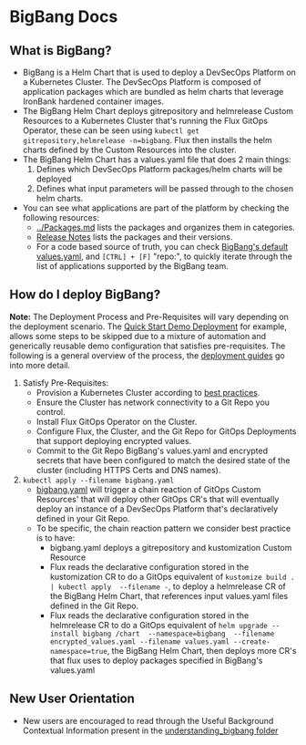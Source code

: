 # BigBang Docs

## What is BigBang?

* BigBang is a Helm Chart that is used to deploy a DevSecOps Platform on a Kubernetes Cluster. The DevSecOps Platform is composed of application packages which are bundled as helm charts that leverage IronBank hardened container images.
* The BigBang Helm Chart deploys gitrepository and helmrelease Custom Resources to a Kubernetes Cluster that's running the Flux GitOps Operator, these can be seen using `kubectl get gitrepository,helmrelease -n=bigbang`. Flux then installs the helm charts defined by the Custom Resources into the cluster.
* The BigBang Helm Chart has a values.yaml file that does 2 main things:
  1. Defines which DevSecOps Platform packages/helm charts will be deployed
  2. Defines what input parameters will be passed through to the chosen helm charts.
* You can see what applications are part of the platform by checking the following resources:
  * [../Packages.md](../Packages.md) lists the packages and organizes them in categories. 
  * [Release Notes](https://repo1.dso.mil/platform-one/big-bang/bigbang/-/releases) lists the packages and their versions.
  * For a code based source of truth, you can check [BigBang's default values.yaml](../chart/values.yaml), and `[CTRL] + [F]` "repo:", to quickly iterate through the list of applications supported by the BigBang team. 

## How do I deploy BigBang?

**Note:** The Deployment Process and Pre-Requisites will vary depending on the deployment scenario. The [Quick Start Demo Deployment](guides/deployment_scenarios/quickstart.md) for example, allows some steps to be skipped due to a mixture of automation and generically reusable demo configuration that satisfies pre-requisites.
The following is a general overview of the process, the [deployment guides](guides/deployment_scenarios) go into more detail.

1. Satisfy Pre-Requisites:
   * Provision a Kubernetes Cluster according to [best practices](guides/prerequisites/kubernetes_preconfiguration.md#best-practices).
   * Ensure the Cluster has network connectivity to a Git Repo you control.
   * Install Flux GitOps Operator on the Cluster.
   * Configure Flux, the Cluster, and the Git Repo for GitOps Deployments that support deploying encrypted values.
   * Commit to the Git Repo BigBang's values.yaml and encrypted secrets that have been configured to match the desired state of the cluster (including HTTPS Certs and DNS names).  
2. `kubectl apply --filename bigbang.yaml`
   * [bigbang.yaml](https://repo1.dso.mil/platform-one/big-bang/customers/template/-/blob/main/dev/bigbang.yaml) will trigger a chain reaction of GitOps Custom Resources' that will deploy other GitOps CR's that will eventually deploy an instance of a DevSecOps Platform that's declaratively defined in your Git Repo.
   * To be specific, the chain reaction pattern we consider best practice is to have:
     * bigbang.yaml deploys a gitrepository and kustomization Custom Resource
     * Flux reads the declarative configuration stored in the kustomization CR to do a GitOps equivalent of `kustomize build . | kubectl apply  --filename -`, to deploy a helmrelease CR of the BigBang Helm Chart, that references input values.yaml files defined in the Git Repo.
     * Flux reads the declarative configuration stored in the helmrelease CR to do a GitOps equivalent of `helm upgrade --install bigbang /chart  --namespace=bigbang  --filename encrypted_values.yaml --filename values.yaml --create-namespace=true`, the BigBang Helm Chart, then deploys more CR's that flux uses to deploy packages specified in BigBang's values.yaml
  
## New User Orientation

* New users are encouraged to read through the Useful Background Contextual Information present in the [understanding_bigbang folder](./understanding_bigbang)
